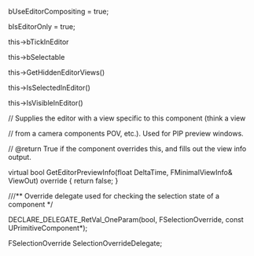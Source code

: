 bUseEditorCompositing = true;

bIsEditorOnly = true;

this-&gt;bTickInEditor

this-&gt;bSelectable

this-&gt;GetHiddenEditorViews()

this-&gt;IsSelectedInEditor()

this-&gt;IsVisibleInEditor()

// Supplies the editor with a view specific to this component (think a view

// from a camera components POV, etc.). Used for PIP preview windows.

// @return True if the component overrides this, and fills out the view info output.

virtual bool GetEditorPreviewInfo(float DeltaTime, FMinimalViewInfo& ViewOut) override { return false; }

///\*\* Override delegate used for checking the selection state of a component \*/

DECLARE_DELEGATE_RetVal_OneParam(bool, FSelectionOverride, const UPrimitiveComponent\*);

FSelectionOverride SelectionOverrideDelegate;
